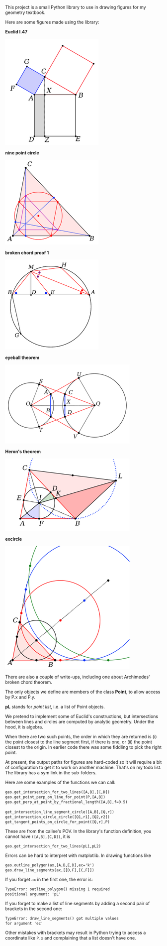 This project is a small Python library to use in drawing figures for my geometry textbook.

Here are some figures made using the library:

**Euclid I.47**

<img src="triangles/Pyth_new_1.png" width=300>

**nine point circle**

<img src="tests/ninepoint.png" width=300>

**broken chord proof 1**

<img src="broken_chord/figures/bc1.png" width=300>

**eyeball theorem**

<img src="tangents/eyeball1_crop.png" width=400>

**Heron's theorem**

<img src="bisectors/figures/heron_crop.png" width=400>

**excircle**

<img src="bisectors/figures/excircle_crop3.png" width=400>

There are also a couple of write-ups, including one about Archimedes' broken chord theorem.

The only objects we define are members of the class **Point**, to allow access by P.x and P.y.

**pL** stands for *point list*, i.e. a list of Point objects.

We pretend to implement some of Euclid's constructions, but intersections between lines and circles are computed by analytic geometry.   Under the hood, it is algebra.  

When there are two such points, the order in which they are returned is (i) the point closest to the line segment first, if there is one, or (ii) the point closest to the origin.  In earlier code there was some fiddling to pick the right point.

At present, the output paths for figures are hard-coded so it will require a bit of configuration to get it to work on another machine.  That's on my todo list.  The library has a sym link in the sub-folders.

Here are some examples of the functions we can call:

```
geo.get_intersection_for_two_lines([A,B],[C,D])
geo.get_point_perp_on_line_for_point(P,[A,B])
geo.get_perp_at_point_by_fractional_length([A,B],f=0.5)

get_intersection_line_segment_circle([A,B],[Q,r])
get_intersection_circle_circle([Q1,r1],[Q2,r2])
get_tangent_points_on_circle_for_point([Q,r],P)
```

These are from the callee's POV.  In the library's function definition, you cannot have ``([A,B],[C,D])``, it is

```
geo.get_intersection_for_two_lines(pL1,pL2)
```

Errors can be hard to interpret with matplotlib.  In drawing functions like 

```
geo.outline_polygon(ax,[A,B,E,D],ec='k')
geo.draw_line_segments(ax,[[D,F],[C,F]])
```

If you forget ``ax`` in the first one, the error is:

```
TypeError: outline_polygon() missing 1 required 
positional argument: 'pL'
```

If you forget to make a list of line segments by adding a second pair of brackets in the second one:

```
TypeError: draw_line_segments() got multiple values 
for argument 'ec'
```

Other mistakes with brackets may result in Python trying to access a coordinate like ``P.x`` and complaining that a list doesn't have one.